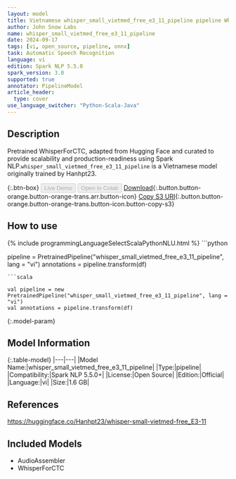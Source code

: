 ```yaml
---
layout: model
title: Vietnamese whisper_small_vietmed_free_e3_11_pipeline pipeline WhisperForCTC from Hanhpt23
author: John Snow Labs
name: whisper_small_vietmed_free_e3_11_pipeline
date: 2024-09-17
tags: [vi, open_source, pipeline, onnx]
task: Automatic Speech Recognition
language: vi
edition: Spark NLP 5.5.0
spark_version: 3.0
supported: true
annotator: PipelineModel
article_header:
  type: cover
use_language_switcher: "Python-Scala-Java"
---
```


## Description

Pretrained WhisperForCTC, adapted from Hugging Face and curated to provide scalability and production-readiness using Spark NLP.`whisper_small_vietmed_free_e3_11_pipeline` is a Vietnamese model originally trained by Hanhpt23.

{:.btn-box}
<button class="button button-orange" disabled>Live Demo</button>
<button class="button button-orange" disabled>Open in Colab</button>
[Download](https://s3.amazonaws.com/auxdata.johnsnowlabs.com/public/models/whisper_small_vietmed_free_e3_11_pipeline_vi_5.5.0_3.0_1726565568518.zip){:.button.button-orange.button-orange-trans.arr.button-icon}
[Copy S3 URI](s3://auxdata.johnsnowlabs.com/public/models/whisper_small_vietmed_free_e3_11_pipeline_vi_5.5.0_3.0_1726565568518.zip){:.button.button-orange.button-orange-trans.button-icon.button-copy-s3}

## How to use



<div class="tabs-box" markdown="1">
{% include programmingLanguageSelectScalaPythonNLU.html %}
```python

pipeline = PretrainedPipeline("whisper_small_vietmed_free_e3_11_pipeline", lang = "vi")
annotations =  pipeline.transform(df)   

```
```scala

val pipeline = new PretrainedPipeline("whisper_small_vietmed_free_e3_11_pipeline", lang = "vi")
val annotations = pipeline.transform(df)

```
</div>

{:.model-param}
## Model Information

{:.table-model}
|---|---|
|Model Name:|whisper_small_vietmed_free_e3_11_pipeline|
|Type:|pipeline|
|Compatibility:|Spark NLP 5.5.0+|
|License:|Open Source|
|Edition:|Official|
|Language:|vi|
|Size:|1.6 GB|

## References

https://huggingface.co/Hanhpt23/whisper-small-vietmed-free_E3-11

## Included Models

- AudioAssembler
- WhisperForCTC